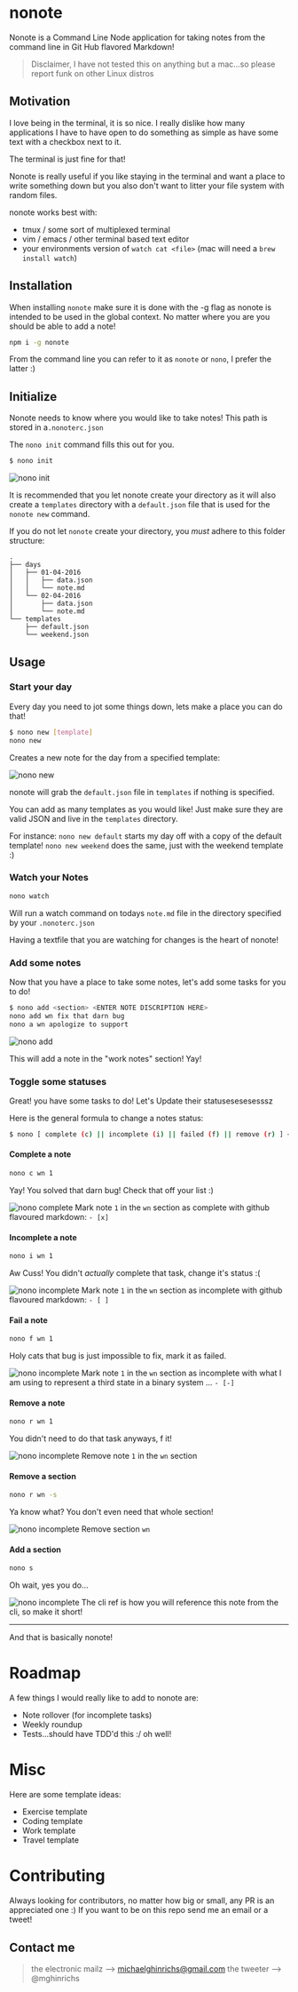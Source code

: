 # nonote

Nonote is a Command Line Node application for taking notes from the command line in Git Hub flavored Markdown!
> Disclaimer, I have not tested this on anything but a mac...so please report funk on other Linux distros

## Motivation

I love being in the terminal, it is so nice. I really dislike how many applications I have
to have open to do something as simple as have some text with a checkbox next to it.

The terminal is just fine for that!

Nonote is really useful if you like staying in the terminal and want a place to write
something down but you also don't want to litter your file system with random files.

nonote works best with:
 - tmux / some sort of multiplexed terminal
 - vim / emacs / other terminal based text editor
 - your environments version of `watch cat <file>` (mac will need a `brew install watch`)

## Installation

When installing `nonote` make sure it is done with the -g flag as nonote is
intended to be used in the global context. No matter where you are you should be able
to add a note!

```sh
npm i -g nonote
```

From the command line you can refer to it as `nonote` or `nono`, I prefer the latter :)

## Initialize
Nonote needs to know where you would like to take notes!
This path is stored in a`.nonoterc.json`

The `nono init` command fills this out for you.

```sh
$ nono init
```

![nono init](https://media.giphy.com/media/3oGRFIR51GrfMerzlm/giphy.gif)

It is recommended that you let nonote create your directory as it will also create
a `templates` directory with a `default.json` file that is used for the `nonote new` command.

If you do not let `nonote` create your directory, you *must* adhere to this folder structure:

```
.
├── days
│   ├── 01-04-2016
│   │   ├── data.json
│   │   └── note.md
│   └── 02-04-2016
│       ├── data.json
│       └── note.md
└── templates
    ├── default.json
    └── weekend.json
```

## Usage

### Start your day

Every day you need to jot some things down, lets make a place you can do that!

```sh
$ nono new [template]
nono new
```
Creates a new note for the day from a specified template:

![nono new](https://media.giphy.com/media/3oGRFDuVhcqBFSfGhO/giphy.gif)

nonote will grab the `default.json` file in `templates` if nothing is specified.

You can add as many templates as you would like! Just make sure they are valid JSON and live in the `templates` directory.

For instance:
`nono new default` starts my day off with a copy of the default template!
`nono new weekend` does the same, just with the weekend template :)

### Watch your Notes

```sh
nono watch
```
Will run a watch command on todays `note.md` file in the directory specified by
your `.nonoterc.json`

Having a textfile that you are watching for changes is the heart of nonote!

### Add some notes

Now that you have a place to take some notes, let's add some tasks for you to do!

```sh
$ nono add <section> <ENTER NOTE DISCRIPTION HERE>
nono add wn fix that darn bug
nono a wn apologize to support
```
![nono add](https://media.giphy.com/media/xTiQysI4UDzlf8HIpW/giphy.gif)

This will add a note in the "work notes" section! Yay!

### Toggle some statuses

Great! you have some tasks to do! Let's Update their statusesesesesssz

Here is the general formula to change a notes status:
```sh
$ nono [ complete (c) || incomplete (i) || failed (f) || remove (r) ] <section> <index>
```

#### Complete a note
```sh
nono c wn 1
```
Yay! You solved that darn bug! Check that off your list :)

![nono complete](https://media.giphy.com/media/l4hLxLPsF9HjGoxnG/giphy.gif)
Mark note `1` in the `wn` section as complete with github flavoured markdown: `- [x]`


#### Incomplete a note
```sh
nono i wn 1
```
Aw Cuss! You didn't _actually_ complete that task, change it's status :(

![nono incomplete](https://media.giphy.com/media/26CYzMaBBuYFBQ3Pa/giphy.gif)
Mark note `1` in the `wn` section as incomplete with github flavoured markdown: `- [ ]`

#### Fail a note
```sh
nono f wn 1
```
Holy cats that bug is just impossible to fix, mark it as failed.

![nono incomplete](https://media.giphy.com/media/3o85fZPjuKGC0eNlMQ/giphy.gif)
Mark note `1` in the `wn` section as incomplete with what I am using to represent a third state in a binary system ... `- [-]`

#### Remove a note
```sh
nono r wn 1
```
You didn't need to do that task anyways, f it!

![nono incomplete](https://media.giphy.com/media/3oGRFwIRkw7ytv5pa8/giphy.gif)
Remove note `1` in the `wn` section

#### Remove a section
```sh
nono r wn -s
```
Ya know what? You don't even need that whole section!

![nono incomplete](https://media.giphy.com/media/3oGRFta0BNx80wnDvq/giphy.gif)
Remove section `wn`

#### Add a section
```sh
nono s
```
Oh wait, yes you do...

![nono incomplete](https://media.giphy.com/media/3oGRFwVYo1hPwgkHQs/giphy.gif)
The cli ref is how you will reference this note from the cli, so make it short!

---

And that is basically nonote!

# Roadmap
A few things I would really like to add to nonote are:
- Note rollover (for incomplete tasks)
- Weekly roundup
- Tests...should have TDD'd this :/ oh well!

# Misc
Here are some template ideas:
- Exercise template
- Coding template
- Work template
- Travel template

# Contributing
Always looking for contributors, no matter how big or small, any PR is an appreciated one :)
If you want to be on this repo send me an email or a tweet!

## Contact me
> the electronic mailz --> michaelghinrichs@gmail.com
> the tweeter --> @mghinrichs

